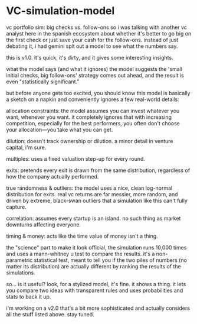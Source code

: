 # VC-simulation-model

vc portfolio sim: big checks vs. follow-ons
so i was talking with another vc analyst here in the spanish ecosystem about whether it's better to go big on the first check or just save your cash for the follow-ons. instead of just debating it, i had gemini spit out a model to see what the numbers say.

this is v1.0. it's quick, it's dirty, and it gives some interesting insights.

what the model says (and what it ignores)
the model suggests the 'small initial checks, big follow-ons' strategy comes out ahead, and the result is even "statistically significant."

but before anyone gets too excited, you should know this model is basically a sketch on a napkin and conveniently ignores a few real-world details:

allocation constraints: the model assumes you can invest whatever you want, whenever you want. it completely ignores that with increasing competition, especially for the best performers, you often don't choose your allocation—you take what you can get.

dilution: doesn't track ownership or dilution. a minor detail in venture capital, i'm sure.

multiples: uses a fixed valuation step-up for every round.

exits: pretends every exit is drawn from the same distribution, regardless of how the company actually performed.

true randomness & outliers: the model uses a nice, clean log-normal distribution for exits. real vc returns are far messier, more random, and driven by extreme, black-swan outliers that a simulation like this can't fully capture.

correlation: assumes every startup is an island. no such thing as market downturns affecting everyone.

timing & money: acts like the time value of money isn't a thing.

the "science" part
to make it look official, the simulation runs 10,000 times and uses a mann-whitney u test to compare the results. it's a non-parametric statistical test, meant to tell you if the two piles of numbers (no matter its distribution) are actually different by ranking the results of the simulations.

so... is it useful?
look, for a stylized model, it's fine. it shows a thing. it lets you compare two ideas with transparent rules and uses probabilities and stats to back it up.

i'm working on a v2.0 that's a bit more sophisticated and actually considers all the stuff listed above. stay tuned.
